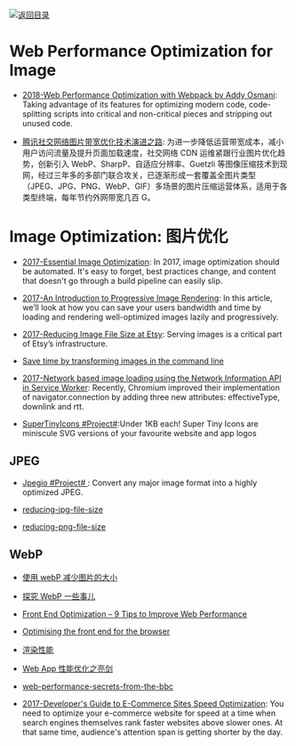 [![返回目录](https://parg.co/UGo)](https://github.com/wxyyxc1992/Awesome-Links)

# Web Performance Optimization for Image

* [2018-Web Performance Optimization with Webpack by Addy Osmani](https://parg.co/UXN): Taking advantage of its features for optimizing modern code, code-splitting scripts into critical and non-critical pieces and stripping out unused code.

* [腾讯社交网络图片带宽优化技术演进之路](https://parg.co/Ua4): 为进一步降低运营带宽成本，减小用户访问流量及提升页面加载速度，社交网络 CDN 运维紧跟行业图片优化趋势，创新引入 WebP、SharpP、自适应分辨率、Guetzli 等图像压缩技术到现网，经过三年多的多部门联合攻关，已逐渐形成一套覆盖全图片类型（JPEG、JPG、PNG、WebP、GIF）多场景的图片压缩运营体系，适用于各类型终端，每年节约外网带宽几百 G。

# Image Optimization: 图片优化

* [2017-Essential Image Optimization](https://images.guide/): In 2017, image optimization should be automated. It's easy to forget, best practices change, and content that doesn't go through a build pipeline can easily slip.

* [2017-An Introduction to Progressive Image Rendering](https://parg.co/bLp): In this article, we’ll look at how you can save your users bandwidth and time by loading and rendering well-optimized images lazily and progressively.

* [2017-Reducing Image File Size at Etsy](https://parg.co/bvn): Serving images is a critical part of Etsy’s infrastructure.

- [Save time by transforming images in the command line](http://6me.us/WYOP1)

* [2017-Network based image loading using the Network Information API in Service Worker](https://parg.co/U5N): Recently, Chromium improved their implementation of navigator.connection by adding three new attributes: effectiveType, downlink and rtt.

* [SuperTinyIcons #Project#](https://github.com/edent/SuperTinyIcons):Under 1KB each! Super Tiny Icons are miniscule SVG versions of your favourite website and app logos

## JPEG

* [Jpegio #Project# ](https://www.jpeg.io/): Convert any major image format into a highly optimized JPEG.

* [reducing-jpg-file-size](https://medium.com/@duhroach/reducing-jpg-file-size-e5b27df3257c#.jdegycys9)

* [reducing-png-file-size](https://medium.com/@duhroach/reducing-png-file-size-8473480d0476#.pxfmpayr1)

## WebP

* [使用 webP 减少图片的大小](http://www.tuicool.com/articles/euAJv2Z)

* [探究 WebP 一些事儿](https://aotu.io/notes/2016/06/23/explore-something-of-webp/)

* [Front End Optimization – 9 Tips to Improve Web Performance](https://www.keycdn.com/blog/front-end-optimization/)

* [Optimising the front end for the browser](https://hackernoon.com/optimising-the-front-end-for-the-browser-f2f51a29c572?source=reading_list---------1-1---------)

* [渲染性能](https://github.com/sundway/blog/issues/2)

* [Web App 性能优化之亮剑](http://insights.thoughtworkers.org/web-apps-performance-optimization/)

* [web-performance-secrets-from-the-bbc](https://medium.com/net-magazine/web-performance-secrets-from-the-bbc-d4b01f869752#.hwhq6jcbn)

* [2017-Developer's Guide to E-Commerce Sites Speed Optimization](https://parg.co/U6q): You need to optimize your e-commerce website for speed at a time when search engines themselves rank faster websites above slower ones. At that same time, audience's attention span is getting shorter by the day.

